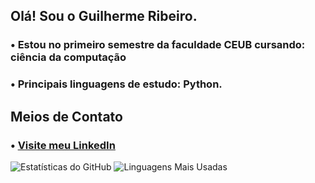 ##  Olá! Sou o Guilherme Ribeiro.
### • Estou no primeiro semestre da faculdade CEUB cursando: ciência da computação
### • Principais linguagens de estudo: Python.


## Meios de Contato
### • [Visite meu LinkedIn](https://www.linkedin.com/in/guilherme-ribeiro-de-paula-575839358/)
![Estatísticas do GitHub](https://github-readme-stats.vercel.app/api?username=guilhermerp16&show_icons=true&theme=radical)
![Linguagens Mais Usadas](https://github-readme-stats.vercel.app/api/top-langs/?username=guilhermerp16&layout=compact&theme=radical)
![]()


<!--
**guilhermerp16/guilhermerp16** is a ✨ _special_ ✨ repository because its `README.md` (this file) appears on your GitHub profile.

Here are some ideas to get you started:

- 🔭 I’m currently working on ...
- 🌱 I’m currently learning ...
- 👯 I’m looking to collaborate on ...
- 🤔 I’m looking for help with ...
- 💬 Ask me about ...
- 📫 How to reach me: ...
- 😄 Pronouns: ...
- ⚡ Fun fact: ...
-->
